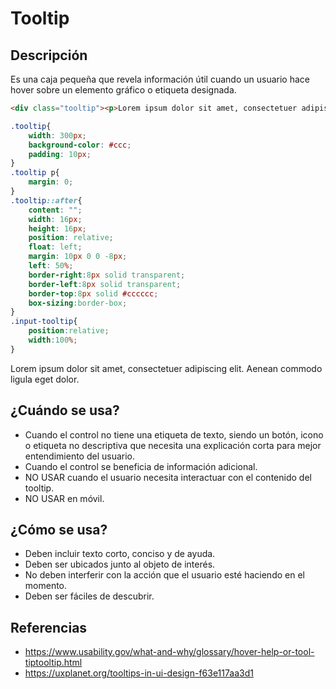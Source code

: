 
# Tooltip

## Descripción
Es una caja pequeña que revela información útil cuando un usuario hace hover sobre un elemento gráfico o etiqueta designada.

```html
<div class="tooltip"><p>Lorem ipsum dolor sit amet, consectetuer adipiscing elit. Aenean commodo ligula eget dolor.</p></div>
```

```css
.tooltip{
    width: 300px;
    background-color: #ccc;
    padding: 10px;
}
.tooltip p{
    margin: 0;
}
.tooltip::after{
    content: "";
    width: 16px;
    height: 16px;
    position: relative;
    float: left;
    margin: 10px 0 0 -8px;
    left: 50%;
    border-right:8px solid transparent;
    border-left:8px solid transparent;
    border-top:8px solid #cccccc;
    box-sizing:border-box;
}
.input-tooltip{
    position:relative;
    width:100%;
}
```

<div class="tooltip"><p>Lorem ipsum dolor sit amet, consectetuer adipiscing elit. Aenean commodo ligula eget dolor.</p></div>

## ¿Cuándo se usa?
* Cuando el control no tiene una etiqueta de texto, siendo un botón, icono o etiqueta no descriptiva que necesita una explicación corta para mejor entendimiento del usuario.
* Cuando el control se beneficia de información adicional.
* NO USAR cuando el usuario necesita interactuar con el contenido del tooltip.
* NO USAR en móvil.

## ¿Cómo se usa?
* Deben incluir texto corto, conciso y de ayuda.
* Deben ser ubicados junto al objeto de interés.
* No deben interferir con la acción que el usuario esté haciendo en el momento.
* Deben ser fáciles de descubrir.

## Referencias
* <https://www.usability.gov/what-and-why/glossary/hover-help-or-tool-tiptooltip.html>
* <https://uxplanet.org/tooltips-in-ui-design-f63e117aa3d1>
